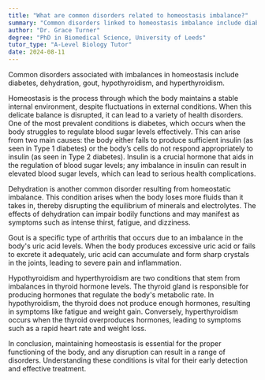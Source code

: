 ```yaml
---
title: "What are common disorders related to homeostasis imbalance?"
summary: "Common disorders linked to homeostasis imbalance include diabetes, dehydration, gout, hypothyroidism, and hyperthyroidism, each affecting the body's ability to maintain stable internal conditions."
author: "Dr. Grace Turner"
degree: "PhD in Biomedical Science, University of Leeds"
tutor_type: "A-Level Biology Tutor"
date: 2024-08-11
---
```


Common disorders associated with imbalances in homeostasis include diabetes, dehydration, gout, hypothyroidism, and hyperthyroidism.

Homeostasis is the process through which the body maintains a stable internal environment, despite fluctuations in external conditions. When this delicate balance is disrupted, it can lead to a variety of health disorders. One of the most prevalent conditions is diabetes, which occurs when the body struggles to regulate blood sugar levels effectively. This can arise from two main causes: the body either fails to produce sufficient insulin (as seen in Type 1 diabetes) or the body’s cells do not respond appropriately to insulin (as seen in Type 2 diabetes). Insulin is a crucial hormone that aids in the regulation of blood sugar levels; any imbalance in insulin can result in elevated blood sugar levels, which can lead to serious health complications.

Dehydration is another common disorder resulting from homeostatic imbalance. This condition arises when the body loses more fluids than it takes in, thereby disrupting the equilibrium of minerals and electrolytes. The effects of dehydration can impair bodily functions and may manifest as symptoms such as intense thirst, fatigue, and dizziness.

Gout is a specific type of arthritis that occurs due to an imbalance in the body's uric acid levels. When the body produces excessive uric acid or fails to excrete it adequately, uric acid can accumulate and form sharp crystals in the joints, leading to severe pain and inflammation.

Hypothyroidism and hyperthyroidism are two conditions that stem from imbalances in thyroid hormone levels. The thyroid gland is responsible for producing hormones that regulate the body's metabolic rate. In hypothyroidism, the thyroid does not produce enough hormones, resulting in symptoms like fatigue and weight gain. Conversely, hyperthyroidism occurs when the thyroid overproduces hormones, leading to symptoms such as a rapid heart rate and weight loss.

In conclusion, maintaining homeostasis is essential for the proper functioning of the body, and any disruption can result in a range of disorders. Understanding these conditions is vital for their early detection and effective treatment.
    